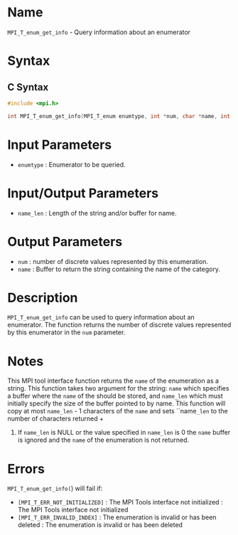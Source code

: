 # Name

`MPI_T_enum_get_info` - Query information about an enumerator

# Syntax

## C Syntax

```c
#include <mpi.h>

int MPI_T_enum_get_info(MPI_T_enum enumtype, int *num, char *name, int *name_len)
```


# Input Parameters

* `enumtype` : Enumerator to be queried.

# Input/Output Parameters

* `name_len` : Length of the string and/or buffer for name.

# Output Parameters

* `num` : number of discrete values represented by this enumeration.
* `name` : Buffer to return the string containing the name of the category.

# Description

`MPI_T_enum_get_info` can be used to query information about an
enumerator. The function returns the number of discrete values
represented by this enumerator in the `num` parameter.

# Notes

This MPI tool interface function returns the `name` of the enumeration as
a string. This function takes two argument for the string: `name` which
specifies a buffer where the `name` of the should be stored, and
`name_len` which must initially specify the size of the buffer pointed
to by name. This function will copy at most `name_len` - 1 characters
of the `name` and sets ``name`_len` to the number of characters returned +
1. If `name_len` is NULL or the value specified in `name_len` is 0 the
``name`` buffer is ignored and the `name` of the enumeration is not
returned.

# Errors

`MPI_T_enum_get_info(`) will fail if:
* `[MPI_T_ERR_NOT_INITIALIZED]` : The MPI Tools interface not initialized
:   The MPI Tools interface not initialized
* `[MPI_T_ERR_INVALID_INDEX]` : The enumeration is invalid or has been deleted
:   The enumeration is invalid or has been deleted
